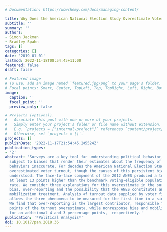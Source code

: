 ```yaml
---
# Documentation: https://wowchemy.com/docs/managing-content/

title: Why Does the American National Election Study Overestimate Voter Turnout?
subtitle: ''
summary: ''
authors:
- Simon Jackman
- Bradley Spahn
tags: []
categories: []
date: '2019-01-01'
lastmod: 2022-11-18T08:54:45+11:00
featured: false
draft: false

# Featured image
# To use, add an image named `featured.jpg/png` to your page's folder.
# Focal points: Smart, Center, TopLeft, Top, TopRight, Left, Right, BottomLeft, Bottom, BottomRight.
image:
  caption: ''
  focal_point: ''
  preview_only: false

# Projects (optional).
#   Associate this post with one or more of your projects.
#   Simply enter your project's folder or file name without extension.
#   E.g. `projects = ["internal-project"]` references `content/project/deep-learning/index.md`.
#   Otherwise, set `projects = []`.
projects: []
publishDate: '2022-11-17T21:54:45.285524Z'
publication_types:
- '2'
abstract: 'Surveys are a key tool for understanding political behavior, but they are
  subject to biases that render their estimates about the frequency of socially desirable
  behaviors inaccurate. For decades the American National Election Study (ANES) has
  overestimated voter turnout, though the causes of this persistent bias are poorly
  understood. The face-to-face component of the 2012 ANES produced a turnout estimate
  at least 13 points higher than the benchmark voting-eligible population turnout
  rate. We consider three explanations for this overestimate in the survey: nonresponse
  bias, over-reporting and the possibility that the ANES constitutes an inadvertent
  mobilization treatment. Analysis of turnout data supplied by voter file vendors
  allows the three phenomena to be measured for the first time in a single survey.
  We find that over-reporting is the largest contributor, responsible for six percentage
  points of the turnout overestimate, while nonresponse bias and mobilization account
  for an additional 4 and 3 percentage points,  respectively.'
publication: '*Political Analysis*'
doi: 10.1017/pan.2018.36
---
```

